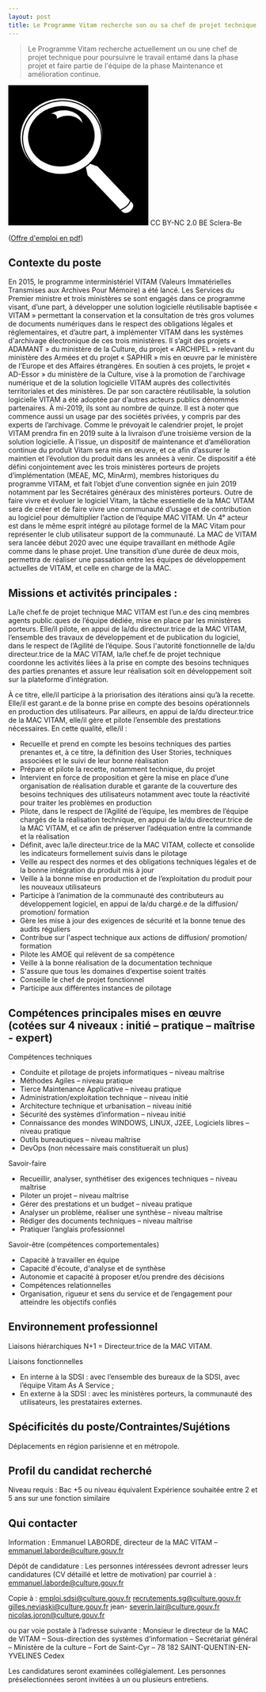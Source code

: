 ```yaml
---
layout: post
title: Le Programme Vitam recherche son ou sa chef de projet technique MAC VITAM
---
```

> Le Programme Vitam recherche actuellement un ou une chef de projet technique pour poursuivre le travail entamé dans la phase projet et faire partie de l'équipe de la phase Maintenance et amélioration continue.

![Logos](/public/images/vergrootglas.png)
CC BY-NC 2.0 BE Sclera-Be

([Offre d'emploi en pdf](/ressources/RefCourant/chef_technique.pdf))

## Contexte du poste
En 2015, le programme interministériel VITAM (Valeurs Immatérielles Transmises aux Archives Pour Mémoire) a été lancé. Les Services du Premier ministre et trois ministères se sont engagés dans ce programme visant, d’une part, à développer une solution logicielle réutilisable baptisée « VITAM » permettant la conservation et la consultation de très gros volumes de documents numériques dans le respect des obligations légales et réglementaires, et d’autre part, à implémenter VITAM dans les systèmes d'archivage électronique de ces trois ministères.
Il s’agit des projets « ADAMANT » du ministère de la Culture, du projet « ARCHIPEL » relevant du ministère des Armées et du projet « SAPHIR » mis en œuvre par le ministère de l’Europe et des Affaires étrangères. En soutien à ces projets, le projet « AD-Essor » du ministère de la Culture, vise à la promotion de l'archivage numérique et de la solution logicielle VITAM auprès des collectivités territoriales et des ministères.
De par son caractère réutilisable, la solution logicielle VITAM a été adoptée par d’autres acteurs publics dénommés partenaires. À mi-2019, ils sont au nombre de quinze. Il est à noter que commence aussi un usage par des sociétés privées, y compris par des experts de l’archivage.
Comme le prévoyait le calendrier projet, le projet VITAM prendra fin en 2019 suite à la livraison d’une troisième version de la solution logicielle. À l’issue, un dispositif de maintenance et d’amélioration continue du produit Vitam sera mis en œuvre, et ce afin d’assurer le maintien et l’évolution du produit dans les années à venir. Ce dispositif a été défini conjointement avec les trois ministères porteurs de projets d’implémentation (MEAE, MC, MinArm), membres historiques du programme VITAM, et fait l’objet d’une convention signée en juin 2019 notamment par les Secrétaires généraux des ministères porteurs.
Outre de faire vivre et évoluer le logiciel Vitam, la tâche essentielle de la MAC VITAM sera de créer et de faire vivre une communauté d’usage et de contribution au logiciel pour démultiplier l’action de l’équipe MAC VITAM. Un 4ᵉ acteur est dans le même esprit intégré au pilotage formel de la MAC Vitam pour représenter le club utilisateur support de la communauté.
La MAC de VITAM sera lancée début 2020 avec une équipe travaillant en méthode Agile comme dans le phase projet. Une transition d’une durée de deux mois, permettra de réaliser une passation entre les équipes de développement actuelles de VITAM, et celle en charge de la MAC.

## Missions et activités principales :
La/le chef.fe de projet technique MAC VITAM est l’un.e des cinq membres agents public.ques de l’équipe dédiée, mise en place par les ministères porteurs. Elle/il pilote, en appui de la/du directeur.trice de la MAC VITAM, l’ensemble des travaux de développement et de publication du logiciel, dans le respect de l’Agilité de l’équipe.
Sous l'autorité fonctionnelle de la/du directeur.trice de la MAC VITAM, la/le chef.fe de projet technique coordonne les activités liées à la prise en compte des besoins techniques des parties prenantes et assure leur réalisation soit en développement soit sur la plateforme d’intégration.

À ce titre, elle/il participe à la priorisation des itérations ainsi qu’à la recette. 
Elle/il est garant.e de la bonne prise en compte des besoins opérationnels en production des utilisateurs. 
Par ailleurs, en appui de la/du directeur.trice de la MAC VITAM, elle/il gère et pilote l’ensemble des prestations nécessaires. 
En cette qualité, elle/il :
- Recueille et prend en compte les besoins techniques des parties prenantes et, à ce titre, la définition des User Stories, techniques associées et le suivi de leur bonne réalisation
- Prépare et pilote la recette, notamment technique, du projet
- Intervient en force de proposition et gère la mise en place d’une organisation de réalisation durable et garante de la couverture des besoins techniques des utilisateurs notamment avec toute la réactivité pour traiter les problèmes en production
- Pilote, dans le respect de l’Agilité de l’équipe, les membres de l’équipe chargés de la réalisation technique, en appui de la/du directeur.trice de la MAC VITAM, et ce afin de préserver l’adéquation entre la commande et la réalisation
- Définit, avec la/le directeur.trice de la MAC VITAM, collecte et consolide les indicateurs formellement suivis dans le pilotage
- Veille au respect des normes et des obligations techniques légales et de la bonne intégration du produit mis à jour
- Veille à la bonne mise en production et de l’exploitation du produit pour les nouveaux utilisateurs
- Participe à l’animation de la communauté des contributeurs au développement logiciel, en appui de la/du chargé.e de la diffusion/ promotion/ formation
- Gère les mise à jour des exigences de sécurité et la bonne tenue des audits réguliers
- Contribue sur l'aspect technique aux actions de diffusion/ promotion/ formation
- Pilote les AMOE qui relèvent de sa compétence
- Veille à la bonne réalisation de la documentation technique
- S'assure que tous les domaines d’expertise soient traités
- Conseille le chef de projet fonctionnel
- Participe aux différentes instances de pilotage

## Compétences principales mises en œuvre (cotées sur 4 niveaux : initié – pratique – maîtrise - expert)

Compétences techniques
- Conduite et pilotage de projets informatiques – niveau maîtrise
- Méthodes Agiles – niveau pratique
- Tierce Maintenance Applicative – niveau pratique
- Administration/exploitation technique – niveau initié
- Architecture technique et urbanisation – niveau initié
- Sécurité des systèmes d’information – niveau initié
- Connaissance des mondes WINDOWS, LINUX, J2EE, Logiciels libres – niveau pratique
- Outils bureautiques – niveau maîtrise
- DevOps (non nécessaire mais constituerait un plus)

Savoir-faire
- Recueillir, analyser, synthétiser des exigences techniques – niveau maîtrise
- Piloter un projet – niveau maîtrise
- Gérer des prestations et un budget – niveau pratique
- Analyser un problème, réaliser une synthèse – niveau maîtrise
- Rédiger des documents techniques – niveau maîtrise
- Pratiquer l’anglais professionnel

Savoir-être (compétences comportementales)
- Capacité à travailler en équipe
- Capacité d'écoute, d'analyse et de synthèse
- Autonomie et capacité à proposer et/ou prendre des décisions
- Compétences relationnelles
- Organisation, rigueur et sens du service et de l’engagement pour atteindre les objectifs confiés

## Environnement professionnel
Liaisons hiérarchiques
N+1 = Directeur.trice de la MAC VITAM.

Liaisons fonctionnelles
- En interne à la SDSI : avec l’ensemble des bureaux de la SDSI, avec l’équipe Vitam As A Service ;
- En externe à la SDSI : avec les ministères porteurs, la communauté des utilisateurs, les prestataires externes.

## Spécificités du poste/Contraintes/Sujétions
Déplacements en région parisienne et en métropole.

## Profil du candidat recherché
Niveau requis : Bac +5 ou niveau équivalent
Expérience souhaitée entre 2 et 5 ans sur une fonction similaire

## Qui contacter
Information :
Emmanuel LABORDE, directeur de la MAC VITAM – emmanuel.laborde@culture.gouv.fr

Dépôt de candidature :
Les personnes intéressées devront adresser leurs candidatures (CV détaillé et lettre de motivation) par courriel à :
emmanuel.laborde@culture.gouv.fr

Copie à :
emploi.sdsi@culture.gouv.fr
recrutements.sg@culture.gouv.fr
gilles.neviaski@culture.gouv.fr
jean- severin.lair@culture.gouv.fr
nicolas.joron@culture.gouv.fr

ou par voie postale à l’adresse suivante :
Monsieur le directeur de la MAC de VITAM – Sous-direction des systèmes d’information – Secrétariat général – Ministère de la culture – Fort de Saint-Cyr – 78 182 SAINT-QUENTIN-EN-YVELINES Cedex

Les candidatures seront examinées collégialement. Les personnes présélectionnées seront invitées à un ou plusieurs entretiens.
